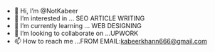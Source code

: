 - 👋 Hi, I’m @NotKabeer
- 👀 I’m interested in ... SEO ARTICLE WRITING
- 🌱 I’m currently learning ... WEB DESIGNING
- 💞️ I’m looking to collaborate on ...UPWORK
- 📫 How to reach me ...FROM EMAIL:kabeerkhann666@gmail.com

<!---
NotKabeer/NotKabeer is a ✨ special ✨ repository because its `README.md` (this file) appears on your GitHub profile.
You can click the Preview link to take a look at your changes.
--->
